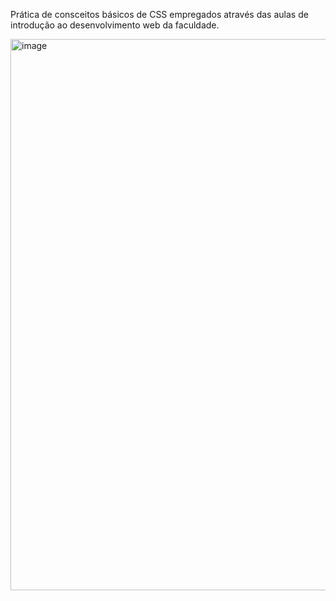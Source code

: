 Prática de consceitos básicos de CSS empregados através das aulas de introdução ao desenvolvimento web da faculdade.

<img width="1174" height="882" alt="image" src="https://github.com/user-attachments/assets/43b194af-0144-4c20-a5c0-4beb874123c2" />
